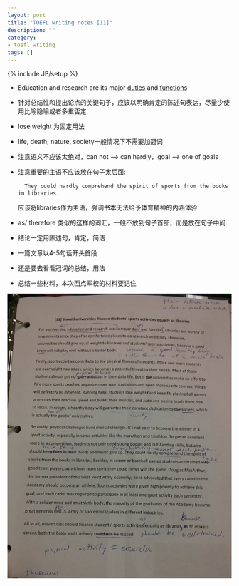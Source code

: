 ```yaml
---
layout: post
title: "TOEFL writing notes [11]"
description: ""
category: 
- toefl writing
tags: []
---
```

{% include JB/setup %}

* Education and research are its major <u>duties</u> and <u>functions</u>
* 针对总结性和提出论点的关键句子，应该以明确肯定的陈述句表达，尽量少使用比喻隐喻或者多重否定
* lose weight 为固定用法
* life, death, nature, society一般情况下不需要加冠词
* 注意语义不应该太绝对，can not --> can hardly，goal --> one of goals
* 注意重要的主语不应该放在句子太后面:
	
	 	They could hardly comprehend the spirit of sports from the books in libraries.
	 	
	 应该将libraries作为主语，强调书本无法给予体育精神的内涵体验
	 
* as/ therefore 类似的这样的词汇，一般不放到句子首部，而是放在句子中间
* 结论一定用陈述句，肯定，简洁
* 一篇文章以4-5句话开头首段
* 还是要去看看冠词的总结，用法
* 总结一些材料，本次西点军校的材料要记住


![morning](/img/uploads/2013/09/IMG_0079.jpg)
